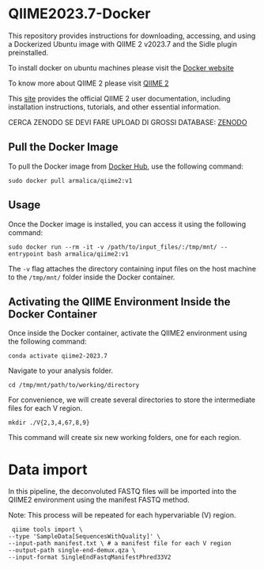 # QIIME2023.7-Docker

This repository provides instructions for downloading, accessing, and using a Dockerized Ubuntu image with QIIME 2 v2023.7 and the Sidle plugin preinstalled.

To install docker on ubuntu machines please visit the [Docker website](https://docs.docker.com/engine/install/ubuntu/)

To know more about QIIME 2 please visit [QIIME 2](https://qiime2.org/)

This [site](https://docs.qiime2.org/2024.5/) provides the official QIIME 2 user documentation, including installation instructions, tutorials, and other essential information. 

CERCA ZENODO SE DEVI FARE UPLOAD DI GROSSI DATABASE: [ZENODO](https://zenodo.org/)

## Pull the Docker Image

To pull the Docker image from [Docker Hub](https://hub.docker.com/), use the following command:

`sudo docker pull armalica/qiime2:v1`

## Usage

Once the Docker image is installed, you can access it using the following command:

`sudo docker run --rm -it -v /path/to/input_files/:/tmp/mnt/ --entrypoint bash armalica/qiime2:v1`

The `-v` flag attaches the directory containing input files on the host machine to the `/tmp/mnt/` folder inside the Docker container.

## Activating the QIIME Environment Inside the Docker Container

Once inside the Docker container, activate the QIIME2 environment using the following command:

`conda activate qiime2-2023.7`

Navigate to your analysis folder.

`cd /tmp/mnt/path/to/working/directory`

For convenience, we will create several directories to store the intermediate files for each V region.

`mkdir ./V{2,3,4,67,8,9}` 

This command will create six new working folders, one for each region.

# Data import
In this pipeline, the deconvoluted FASTQ files will be imported into the QIIME2 environment using the manifest FASTQ method.

Note: This process will be repeated for each hypervariable (V) region.
```
 qiime tools import \
--type 'SampleData[SequencesWithQuality]' \
--input-path manifest.txt \ # a manifest file for each V region
--output-path single-end-demux.qza \
--input-format SingleEndFastqManifestPhred33V2
```
